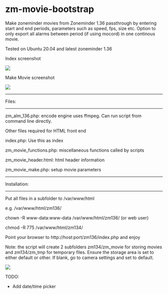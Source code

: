 # zm-movie-bootstrap

Make zoneminder movies from Zoneminder 1.36 passthrough
by entering start and end periods, parameters such as speed, fps, size etc.
Option to only export all alarms between period (if using mocord) in one continous movie.

Tested on Ubuntu 20.04 and latest zoneminder 1.36

Index screenshot

![](https://github.com/lbdc/zm_movie_bootstrap/blob/master/Index.png)

Make Movie screenshot

![](https://github.com/lbdc/zm_movie_bootstrap/blob/master/Make_movie.png)
*************
Files:
*************
zm_alm_136.php: encode engine uses ffmpeg. Can run script from command line directly.

Other files required for HTML front end

index.php: Use this as index

zm_movie_functions.php: miscellaneous functions called by scripts

zm_movie_header.html: html header information

zm_movie_make.php: setup movie parameters
*************
Installation:
*************
Put all files in a subfolder to /var/www/html

e.g. /var/www/html/zm136/

chown -R www-data:www-data /var/www/html/zm136/ (or web user)

chmod -R 775 /var/www/html/zm134/

Point your browser to http://host:port/zm136/index.php and enjoy

Note: the script will create 2 subfolders zm134/zm_movie for storing movies and zm134/zm_tmp for temporary files.
Ensure the storage area is set to either default or other. If blank, go to camera settings and set to default.

![](https://github.com/lbdc/zm_movie_bootstrap/blob/master/storage.png)

TODO:
- Add date/time picker

